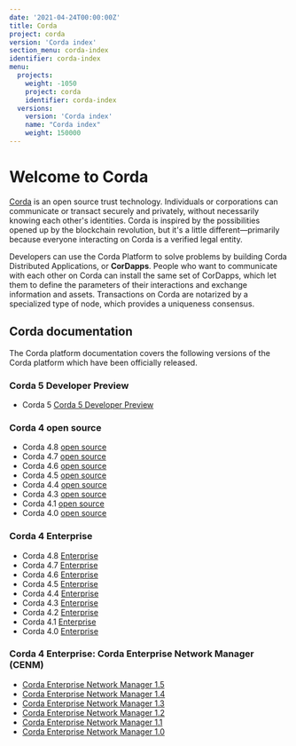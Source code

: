```yaml
---
date: '2021-04-24T00:00:00Z'
title: Corda
project: corda
version: 'Corda index'
section_menu: corda-index
identifier: corda-index
menu:
  projects:
    weight: -1050
    project: corda
    identifier: corda-index
  versions:
    version: 'Corda index'
    name: "Corda index"
    weight: 150000
---
```


# Welcome to Corda

[Corda](https://www.corda.net/) is an open source trust technology. Individuals or corporations can communicate or transact securely and privately, without necessarily knowing each other's identities. Corda is inspired by the possibilities opened up by the blockchain revolution, but it's a little different—primarily because everyone interacting on Corda is a verified legal entity.

Developers can use the Corda Platform to solve problems by building Corda Distributed Applications, or **CorDapps**. People who want to communicate with each other on Corda can install the same set of CorDapps, which let them to define the parameters of their interactions and exchange information and assets. Transactions on Corda are notarized by a specialized type of node, which provides a uniqueness consensus.

## Corda documentation

The Corda platform documentation covers the following versions of the Corda platform which have been officially released.

### Corda 5 Developer Preview

* Corda 5 [Corda 5 Developer Preview](./5.0-dev-preview-1.html)

### Corda 4 open source

* Corda 4.8 [open source](./4.8/open-source.html)
* Corda 4.7 [open source](./4.7/open-source.html)
* Corda 4.6 [open source](./4.6/open-source.html)
* Corda 4.5 [open source](./4.5/open-source.html)
* Corda 4.4 [open source](./4.4/open-source.html)
* Corda 4.3 [open source](./4.3/open-source.html)
* Corda 4.1 [open source](./4.1/open-source.html)
* Corda 4.0 [open source](./4.0/open-source.html)

### Corda 4 Enterprise

* Corda 4.8 [Enterprise](./4.8/enterprise.html)
* Corda 4.7 [Enterprise](./4.7/enterprise.html)
* Corda 4.6 [Enterprise](./4.6/enterprise.html)
* Corda 4.5 [Enterprise](./.5/enterprise.html)
* Corda 4.4 [Enterprise](./4.4/enterprise.html)
* Corda 4.3 [Enterprise](./4.3/enterprise.html)
* Corda 4.2 [Enterprise](./4.2/enterprise.html)
* Corda 4.1 [Enterprise](./4.1/enterprise.html)
* Corda 4.0 [Enterprise](./4.0/enterprise.html)

### Corda 4 Enterprise: Corda Enterprise Network Manager (CENM)

* [Corda Enterprise Network Manager 1.5](./1.5/cenm.html)
* [Corda Enterprise Network Manager 1.4](./1.4/cenm.html)
* [Corda Enterprise Network Manager 1.3](./1.3/cenm.html)
* [Corda Enterprise Network Manager 1.2](./1.2/cenm.html)
* [Corda Enterprise Network Manager 1.1](./1.1/cenm.html)
* [Corda Enterprise Network Manager 1.0](./1.0/cenm.html)
